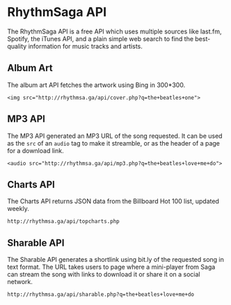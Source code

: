 RhythmSaga API
==============

The RhythmSaga API is a free API which uses multiple sources like last.fm, Spotify, the iTunes API, and a plain simple web search to find the best-quality information for music tracks and artists.

Album Art
---------

The album art API fetches the artwork using Bing in 300*300.

`<img src="http://rhythmsa.ga/api/cover.php?q=the+beatles+one">`

MP3 API
-------

The MP3 API generated an MP3 URL of the song requested. It can be used as the `src` of an `audio` tag to make it streamble, or as the header of a page for a download link.

`<audio src="http://rhythmsa.ga/api/mp3.php?q=the+beatles+love+me+do">`

Charts API
----------

The Charts API returns JSON data from the Billboard Hot 100 list, updated weekly.

`http://rhythmsa.ga/api/topcharts.php`

Sharable API
------------

The Sharable API generates a shortlink using bit.ly of the requested song in text format. The URL takes users to page where a mini-player from Saga can stream the song with links to download it or share it on a social network.

`http://rhythmsa.ga/api/sharable.php?q=the+beatles+love+me+do`
